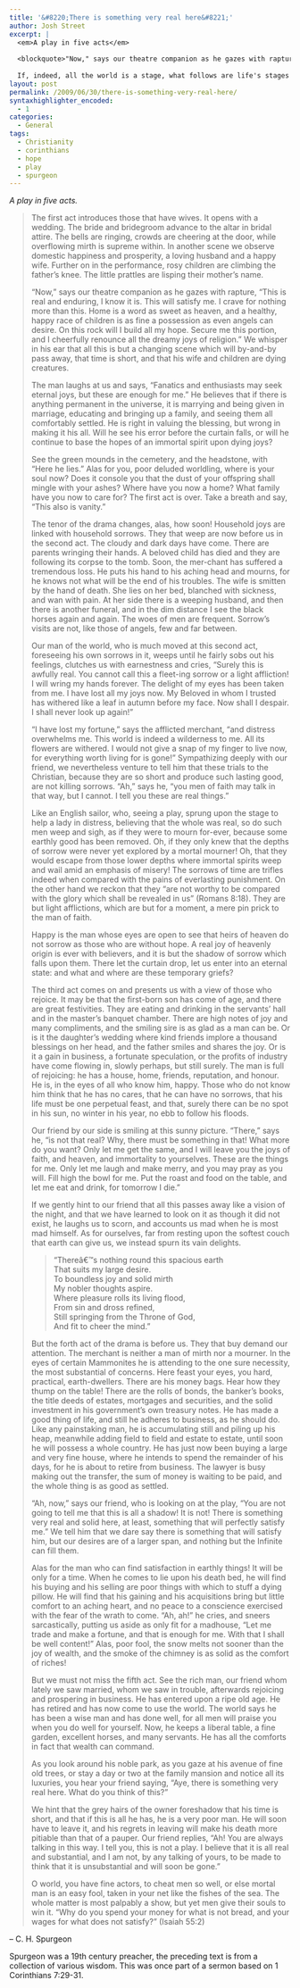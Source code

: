 ```yaml
---
title: '&#8220;There is something very real here&#8221;'
author: Josh Street
excerpt: |
  <em>A play in five acts</em>
  
  <blockquote>"Now," says our theatre companion as he gazes with rapture, "This is real and enduring, I know it is. This will satisfy me. I crave for nothing more than this."</blockquote>
  
  If, indeed, all the world is a stage, what follows are life's stages as played out by the world (or those within it)
layout: post
permalink: /2009/06/30/there-is-something-very-real-here/
syntaxhighlighter_encoded:
  - 1
categories:
  - General
tags:
  - Christianity
  - corinthians
  - hope
  - play
  - spurgeon
---
```

*A play in five acts.*

> The first act introduces those that have wives. It opens with a wedding. The bride and bridegroom advance to the altar in bridal attire. The bells are ringing, crowds are cheering at the door, while overflowing mirth is supreme within. In another scene we observe domestic happiness and prosperity, a loving husband and a happy wife. Further on in the performance, rosy children are climbing the father&#8217;s knee. The little prattles are lisping their mother&#8217;s name.
> 
> &#8220;Now,&#8221; says our theatre companion as he gazes with rapture, &#8220;This is real and enduring, I know it is. This will satisfy me. I crave for nothing more than this. Home is a word as sweet as heaven, and a healthy, happy race of children is as fine a possession as even angels can desire. On this rock will I build all my hope. Secure me this portion, and I cheerfully renounce all the dreamy joys of religion.&#8221; We whisper in his ear that all this is but a changing scene which will by-and-by pass away, that time is short, and that his wife and children are dying creatures.
> 
> The man laughs at us and says, &#8220;Fanatics and enthusiasts may seek eternal joys, but these are enough for me.&#8221; He believes that if there is anything permanent in the universe, it is marrying and being given in marriage, educating and bringing up a family, and seeing them all comfortably settled. He is right in valuing the blessing, but wrong in making it his all. Will he see his error before the curtain falls, or will he continue to base the hopes of an immortal spirit upon dying joys?
> 
> See the green mounds in the cemetery, and the headstone, with &#8220;Here he lies.&#8221; Alas for you, poor deluded worldling, where is your soul now? Does it console you that the dust of your offspring shall mingle with your ashes? Where have you now a home? What family have you now to care for? The first act is over. Take a breath and say, &#8220;This also is vanity.&#8221;
> 
> The tenor of the drama changes, alas, how soon! Household joys are linked with household sorrows. They that weep are now before us in the second act. The cloudy and dark days have come. There are parents wringing their hands. A beloved child has died and they are following its corpse to the tomb. Soon, the mer-chant has suffered a tremendous loss. He puts his hand to his aching head and mourns, for he knows not what will be the end of his troubles. The wife is smitten by the hand of death. She lies on her bed, blanched with sickness, and wan with pain. At her side there is a weeping husband, and then there is another funeral, and in the dim distance I see the black horses again and again. The woes of men are frequent. Sorrow&#8217;s visits are not, like those of angels, few and far between.
> 
> Our man of the world, who is much moved at this second act, foreseeing his own sorrows in it, weeps until he fairly sobs out his feelings, clutches us with earnestness and cries, &#8220;Surely this is awfully real. You cannot call this a fleet-ing sorrow or a light affliction! I will wring my hands forever. The delight of my eyes has been taken from me. I have lost all my joys now. My Beloved in whom I trusted has withered like a leaf in autumn before my face. Now shall I despair. I shall never look up again!&#8221;
> 
> &#8220;I have lost my fortune,&#8221; says the afflicted merchant, &#8220;and distress overwhelms me. This world is indeed a wilderness to me. All its flowers are withered. I would not give a snap of my finger to live now, for everything worth living for is gone!&#8221; Sympathizing deeply with our friend, we nevertheless venture to tell him that these trials to the Christian, because they are so short and produce such lasting good, are not killing sorrows. &#8220;Ah,&#8221; says he, &#8220;you men of faith may talk in that way, but I cannot. I tell you these are real things.&#8221;
> 
> Like an English sailor, who, seeing a play, sprung upon the stage to help a lady in distress, believing that the whole was real, so do such men weep and sigh, as if they were to mourn for-ever, because some earthly good has been removed. Oh, if they only knew that the depths of sorrow were never yet explored by a mortal mourner! Oh, that they would escape from those lower depths where immortal spirits weep and wail amid an emphasis of misery! The sorrows of time are trifles indeed when compared with the pains of everlasting punishment. On the other hand we reckon that they &#8220;are not worthy to be compared with the glory which shall be revealed in us&#8221; (Romans 8:18). They are but light afflictions, which are but for a moment, a mere pin prick to the man of faith.
> 
> Happy is the man whose eyes are open to see that heirs of heaven do not sorrow as those who are without hope. A real joy of heavenly origin is ever with believers, and it is but the shadow of sorrow which falls upon them. There let the curtain drop, let us enter into an eternal state: and what and where are these temporary griefs?
> 
> The third act comes on and presents us with a view of those who rejoice. It may be that the first-born son has come of age, and there are great festivities. They are eating and drinking in the servants&#8217; hall and in the master&#8217;s banquet chamber. There are high notes of joy and many compliments, and the smiling sire is as glad as a man can be. Or is it the daughter&#8217;s wedding where kind friends implore a thousand blessings on her head, and the father smiles and shares the joy. Or is it a gain in business, a fortunate speculation, or the profits of industry have come flowing in, slowly perhaps, but still surely. The man is full of rejoicing: he has a house, home, friends, reputation, and honour. He is, in the eyes of all who know him, happy. Those who do not know him think that he has no cares, that he can have no sorrows, that his life must be one perpetual feast, and that, surely there can be no spot in his sun, no winter in his year, no ebb to follow his floods.
> 
> Our friend by our side is smiling at this sunny picture. &#8220;There,&#8221; says he, &#8220;is not that real? Why, there must be something in that! What more do you want? Only let me get the same, and I will leave you the joys of faith, and heaven, and immortality to yourselves. These are the things for me. Only let me laugh and make merry, and you may pray as you will. Fill high the bowl for me. Put the roast and food on the table, and let me eat and drink, for tomorrow I die.&#8221;
> 
> If we gently hint to our friend that all this passes away like a vision of the night, and that we have learned to look on it as though it did not exist, he laughs us to scorn, and accounts us mad when he is most mad himself. As for ourselves, far from resting upon the softest couch that earth can give us, we instead spurn its vain delights.
> 
> > &#8220;Thereâ€™s nothing round this spacious earth  
> > That suits my large desire.  
> > To boundless joy and solid mirth  
> > My nobler thoughts aspire.  
> > Where pleasure rolls its living flood,  
> > From sin and dross refined,  
> > Still springing from the Throne of God,  
> > And fit to cheer the mind.&#8221;
> 
> But the forth act of the drama is before us. They that buy demand our attention. The merchant is neither a man of mirth nor a mourner. In the eyes of certain Mammonites he is attending to the one sure necessity, the most substantial of concerns. Here feast your eyes, you hard, practical, earth-dwellers. There are his money bags. Hear how they thump on the table! There are the rolls of bonds, the banker&#8217;s books, the title deeds of estates, mortgages and securities, and the solid investment in his government&#8217;s own treasury notes. He has made a good thing of life, and still he adheres to business, as he should do. Like any painstaking man, he is accumulating still and piling up his heap, meanwhile adding field to field and estate to estate, until soon he will possess a whole country. He has just now been buying a large and very fine house, where he intends to spend the remainder of his days, for he is about to retire from business. The lawyer is busy making out the transfer, the sum of money is waiting to be paid, and the whole thing is as good as settled.
> 
> &#8220;Ah, now,&#8221; says our friend, who is looking on at the play, &#8220;You are not going to tell me that this is all a shadow! It is not! There is something very real and solid here, at least, something that will perfectly satisfy me.&#8221; We tell him that we dare say there is something that will satisfy him, but our desires are of a larger span, and nothing but the Infinite can fill them.
> 
> Alas for the man who can find satisfaction in earthly things! It will be only for a time. When he comes to lie upon his death bed, he will find his buying and his selling are poor things with which to stuff a dying pillow. He will find that his gaining and his acquisitions bring but little comfort to an aching heart, and no peace to a conscience exercised with the fear of the wrath to come. &#8220;Ah, ah!&#8221; he cries, and sneers sarcastically, putting us aside as only fit for a madhouse, &#8220;Let me trade and make a fortune, and that is enough for me. With that I shall be well content!&#8221; Alas, poor fool, the snow melts not sooner than the joy of wealth, and the smoke of the chimney is as solid as the comfort of riches!
> 
> But we must not miss the fifth act. See the rich man, our friend whom lately we saw married, whom we saw in trouble, afterwards rejoicing and prospering in business. He has entered upon a ripe old age. He has retired and has now come to use the world. The world says he has been a wise man and has done well, for all men will praise you when you do well for yourself. Now, he keeps a liberal table, a fine garden, excellent horses, and many servants. He has all the comforts in fact that wealth can command.
> 
> As you look around his noble park, as you gaze at his avenue of fine old trees, or stay a day or two at the family mansion and notice all its luxuries, you hear your friend saying, &#8220;Aye, there is something very real here. What do you think of this?&#8221;
> 
> We hint that the grey hairs of the owner foreshadow that his time is short, and that if this is all he has, he is a very poor man. He will soon have to leave it, and his regrets in leaving will make his death more pitiable than that of a pauper. Our friend replies, &#8220;Ah! You are always talking in this way. I tell you, this is not a play. I believe that it is all real and substantial, and I am not, by any talking of yours, to be made to think that it is unsubstantial and will soon be gone.&#8221;
> 
> O world, you have fine actors, to cheat men so well, or else mortal man is an easy fool, taken in your net like the fishes of the sea. The whole matter is most palpably a show, but yet men give their souls to win it. &#8220;Why do you spend your money for what is not bread, and your wages for what does not satisfy?&#8221; (Isaiah 55:2)

&#8211; C. H. Spurgeon

Spurgeon was a 19th century preacher, the preceding text is from a collection of various wisdom. This was once part of a sermon based on 1 Corinthians 7:29-31.